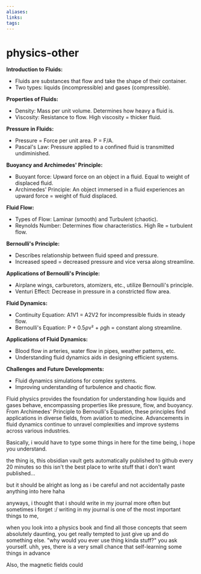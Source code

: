 ```yaml
---
aliases: 
links: 
tags:
---
```

# physics-other


**Introduction to Fluids:**

   - Fluids are substances that flow and take the shape of their container.
   - Two types: liquids (incompressible) and gases (compressible).


**Properties of Fluids:**

   - Density: Mass per unit volume. Determines how heavy a fluid is.
   - Viscosity: Resistance to flow. High viscosity = thicker fluid.


**Pressure in Fluids:**

   - Pressure = Force per unit area. P = F/A.
   - Pascal's Law: Pressure applied to a confined fluid is transmitted undiminished.


**Buoyancy and Archimedes' Principle:**

   - Buoyant force: Upward force on an object in a fluid. Equal to weight of displaced fluid.
   - Archimedes' Principle: An object immersed in a fluid experiences an upward force = weight of fluid displaced.


**Fluid Flow:**

   - Types of Flow: Laminar (smooth) and Turbulent (chaotic).
   - Reynolds Number: Determines flow characteristics. High Re = turbulent flow.


**Bernoulli's Principle:**

   - Describes relationship between fluid speed and pressure.
   - Increased speed = decreased pressure and vice versa along streamline.


**Applications of Bernoulli's Principle:**

   - Airplane wings, carburetors, atomizers, etc., utilize Bernoulli's principle.
   - Venturi Effect: Decrease in pressure in a constricted flow area.


**Fluid Dynamics:**

   - Continuity Equation: A1V1 = A2V2 for incompressible fluids in steady flow.
   - Bernoulli's Equation: P + 0.5ρv² + ρgh = constant along streamline.


**Applications of Fluid Dynamics:**

   - Blood flow in arteries, water flow in pipes, weather patterns, etc.
   - Understanding fluid dynamics aids in designing efficient systems.


**Challenges and Future Developments:**

   - Fluid dynamics simulations for complex systems.
   - Improving understanding of turbulence and chaotic flow.

Fluid physics provides the foundation for understanding how liquids and gases behave, encompassing properties like pressure, flow, and buoyancy. From Archimedes' Principle to Bernoulli's Equation, these principles find applications in diverse fields, from aviation to medicine. Advancements in fluid dynamics continue to unravel complexities and improve systems across various industries.

Basically, i would have to type some things in here for the time being, i hope you understand.

the thing is, this obsidian vault gets automatically published to github every 20 minutes so this isn't the best place to write stuff that i don't want published...

but it should be alright as long as i be careful and not accidentally paste anything into here haha

anyways, i thought that i should write in my journal more often but sometimes i forget :/
writing in my journal is one of the most important things to me, 

when you look into a physics book and find all those concepts that seem absolutely daunting, you get really tempted to just give up and do something else. "why would you ever use thing kinda stuff?" you ask yourself. uhh, yes, there is a very small chance that self-learning some things in advance

Also, the magnetic fields could